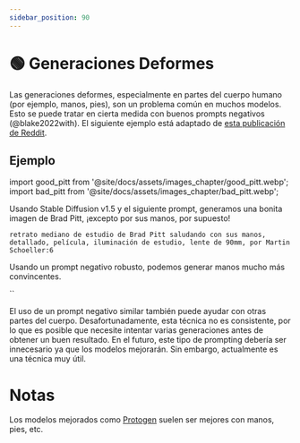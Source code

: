 ```yaml
---
sidebar_position: 90
---
```


# 🟢 Generaciones Deformes

Las generaciones deformes, especialmente en partes del cuerpo humano (por ejemplo, manos, pies), son un problema común en muchos modelos. Esto se puede tratar en cierta medida con buenos prompts negativos (@blake2022with). El siguiente ejemplo está adaptado de [esta publicación de Reddit](https://www.reddit.com/r/StableDiffusion/comments/z7salo/with_the_right_prompt_stable_diffusion_20_can_do/).

## Ejemplo

import good_pitt from '@site/docs/assets/images_chapter/good_pitt.webp';
import bad_pitt from '@site/docs/assets/images_chapter/bad_pitt.webp';

Usando Stable Diffusion v1.5 y el siguiente prompt, generamos una bonita imagen de Brad Pitt, ¡excepto por sus manos, por supuesto!

`retrato mediano de estudio de Brad Pitt saludando con sus manos, detallado, película, iluminación de estudio, lente de 90mm, por Martin Schoeller:6`

<div style={{textAlign: 'center'}}>
  <LazyLoadImage src={bad_pitt} style={{width: "250px"}} />
</div>

Usando un prompt negativo robusto, podemos generar manos mucho más convincentes.

``
<div style={{textAlign: 'center'}}>
  <LazyLoadImage src={good_pitt} style={{width: "250px"}} />
</div>

El uso de un prompt negativo similar también puede ayudar con otras partes del cuerpo. Desafortunadamente, esta técnica no es consistente, por lo que es posible que necesite intentar varias generaciones antes de obtener un buen resultado. En el futuro, este tipo de prompting debería ser innecesario ya que los modelos mejorarán. Sin embargo, actualmente es una técnica muy útil.


# Notas

Los modelos mejorados como [Protogen](https://civitai.com/models/3666/protogen-x34-official-release) suelen ser mejores con manos, pies, etc.
